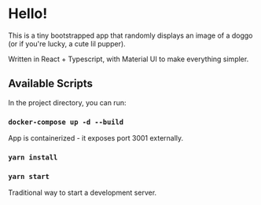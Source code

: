 # Hello!

This is a tiny bootstrapped app that randomly displays an image of a doggo (or if you're lucky, a cute lil pupper).

Written in React + Typescript, with Material UI to make everything simpler.

## Available Scripts

In the project directory, you can run:

### `docker-compose up -d --build`
App is containerized - it exposes port 3001 externally.

### `yarn install`
### `yarn start`

Traditional way to start a development server.
